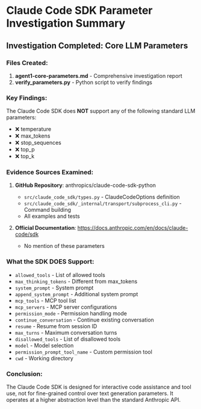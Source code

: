 # Claude Code SDK Parameter Investigation Summary

## Investigation Completed: Core LLM Parameters

### Files Created:
1. **agent1-core-parameters.md** - Comprehensive investigation report
2. **verify_parameters.py** - Python script to verify findings

### Key Findings:

The Claude Code SDK does **NOT** support any of the following standard LLM parameters:
- ❌ temperature
- ❌ max_tokens  
- ❌ stop_sequences
- ❌ top_p
- ❌ top_k

### Evidence Sources Examined:
1. **GitHub Repository**: anthropics/claude-code-sdk-python
   - `src/claude_code_sdk/types.py` - ClaudeCodeOptions definition
   - `src/claude_code_sdk/_internal/transport/subprocess_cli.py` - Command building
   - All examples and tests
   
2. **Official Documentation**: https://docs.anthropic.com/en/docs/claude-code/sdk
   - No mention of these parameters

### What the SDK DOES Support:
- `allowed_tools` - List of allowed tools
- `max_thinking_tokens` - Different from max_tokens
- `system_prompt` - System prompt
- `append_system_prompt` - Additional system prompt
- `mcp_tools` - MCP tool list
- `mcp_servers` - MCP server configurations
- `permission_mode` - Permission handling mode
- `continue_conversation` - Continue existing conversation
- `resume` - Resume from session ID
- `max_turns` - Maximum conversation turns
- `disallowed_tools` - List of disallowed tools
- `model` - Model selection
- `permission_prompt_tool_name` - Custom permission tool
- `cwd` - Working directory

### Conclusion:
The Claude Code SDK is designed for interactive code assistance and tool use, not for fine-grained control over text generation parameters. It operates at a higher abstraction level than the standard Anthropic API.